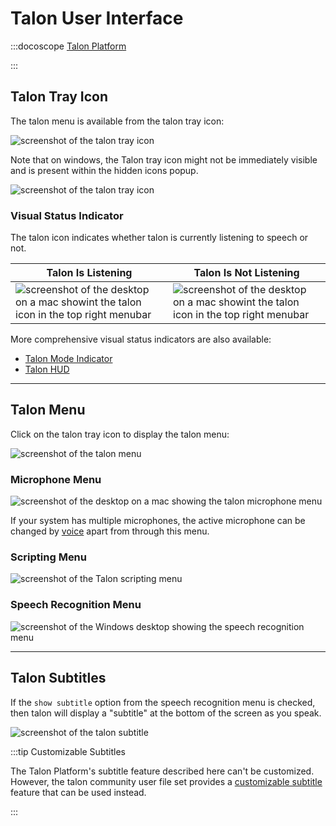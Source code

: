 # Talon User Interface

:::docoscope [Talon Platform](/docs/Resource%20Hub/terminology.md)

:::

## Talon Tray Icon

The talon menu is available from the talon tray icon:

<img src="/img/talon_ui/talon_icon_menubar.png/"
     alt="screenshot of the talon tray icon"
 />

Note that on windows, the Talon tray icon might not be immediately visible and is present within the hidden icons popup.

<img src="/img/talon_ui/talon_tray_icon_windows.png/"
     alt="screenshot of the talon tray icon"
 />

### Visual Status Indicator

The talon icon indicates whether talon is currently listening to speech or not.

| Talon Is Listening                                                                                                                          | Talon Is Not Listening                                                                                                                       |
| ------------------------------------------------------------------------------------------------------------------------------------------- | -------------------------------------------------------------------------------------------------------------------------------------------- |
| <img src="/img/talon_ui/talon_menubar_awake.png" alt="screenshot of the desktop on a mac showint the talon icon in the top right menubar"/> | <img src="/img/talon_ui/talon_menubar_asleep.png" alt="screenshot of the desktop on a mac showint the talon icon in the top right menubar"/> |

More comprehensive visual status indicators are also available:

- [Talon Mode Indicator](/docs/Integrations/user-interface.md#talon-mode-indicator)
- [Talon HUD](/docs/Integrations/user-interface.md#talon-hud-heads-up-display)

---

## Talon Menu

Click on the talon tray icon to display the talon menu:

<img src="/img/talon_ui/talon_menu.png/"
     alt="screenshot of the talon menu"
 />

### Microphone Menu

<img src="/img/talon_ui/talon_menu_microphone.png"
     alt="screenshot of the desktop on a mac showing the talon microphone menu"
 />

If your system has multiple microphones, the active microphone can be changed by [voice](/docs/Basic%20Usage/Command%20Mode/talon-commands.md#changing-the-active-microphone) apart from
through this menu.

### Scripting Menu

<img src="/img/talon_ui/talon_menu_open_talon_home.png/"
     alt="screenshot of the Talon scripting menu"
/>

### Speech Recognition Menu

<img src="/img/talon_ui/talon_menu_speech_recognition.png"
     alt="screenshot of the Windows desktop showing the speech recognition menu"
 />

---

## Talon Subtitles

If the `show subtitle` option from the speech recognition menu is checked, then talon will
display a "subtitle" at the bottom of the screen as you speak.

<img src="/img/talon_ui/talon_subtitles.png"
     alt="screenshot of the talon subtitle"
 />

:::tip Customizable Subtitles

The Talon Platform's subtitle feature described here can't be customized.
However, the talon community user file set provides a [customizable subtitle](/docs/Integrations/user-interface.md#customizable-subtitles)
feature that can be used instead.

:::
